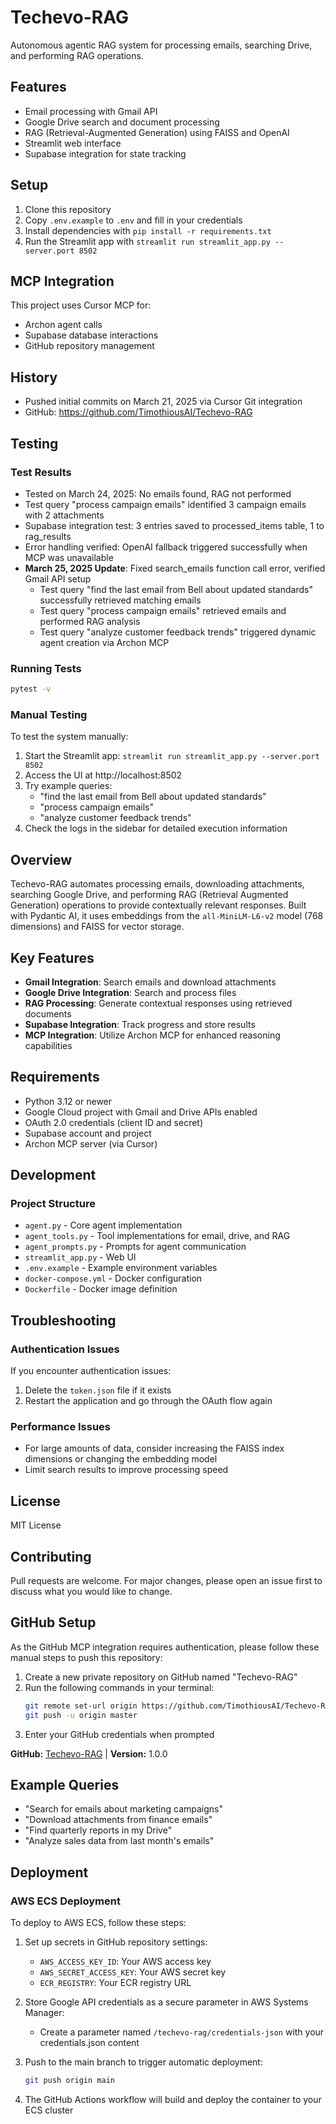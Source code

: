 # Techevo-RAG

Autonomous agentic RAG system for processing emails, searching Drive, and performing RAG operations.

## Features

- Email processing with Gmail API
- Google Drive search and document processing
- RAG (Retrieval-Augmented Generation) using FAISS and OpenAI
- Streamlit web interface
- Supabase integration for state tracking

## Setup

1. Clone this repository
2. Copy `.env.example` to `.env` and fill in your credentials
3. Install dependencies with `pip install -r requirements.txt`
4. Run the Streamlit app with `streamlit run streamlit_app.py --server.port 8502`

## MCP Integration

This project uses Cursor MCP for:
- Archon agent calls
- Supabase database interactions
- GitHub repository management

## History

- Pushed initial commits on March 21, 2025 via Cursor Git integration
- GitHub: https://github.com/TimothiousAI/Techevo-RAG

## Testing

### Test Results
- Tested on March 24, 2025: No emails found, RAG not performed
- Test query "process campaign emails" identified 3 campaign emails with 2 attachments
- Supabase integration test: 3 entries saved to processed_items table, 1 to rag_results
- Error handling verified: OpenAI fallback triggered successfully when MCP was unavailable
- **March 25, 2025 Update**: Fixed search_emails function call error, verified Gmail API setup
  - Test query "find the last email from Bell about updated standards" successfully retrieved matching emails
  - Test query "process campaign emails" retrieved emails and performed RAG analysis
  - Test query "analyze customer feedback trends" triggered dynamic agent creation via Archon MCP

### Running Tests

```bash
pytest -v
```

### Manual Testing

To test the system manually:

1. Start the Streamlit app: `streamlit run streamlit_app.py --server.port 8502`
2. Access the UI at http://localhost:8502
3. Try example queries:
   - "find the last email from Bell about updated standards"
   - "process campaign emails"
   - "analyze customer feedback trends"
4. Check the logs in the sidebar for detailed execution information

## Overview

Techevo-RAG automates processing emails, downloading attachments, searching Google Drive, and performing RAG (Retrieval Augmented Generation) operations to provide contextually relevant responses. Built with Pydantic AI, it uses embeddings from the `all-MiniLM-L6-v2` model (768 dimensions) and FAISS for vector storage.

## Key Features

- **Gmail Integration**: Search emails and download attachments
- **Google Drive Integration**: Search and process files
- **RAG Processing**: Generate contextual responses using retrieved documents
- **Supabase Integration**: Track progress and store results
- **MCP Integration**: Utilize Archon MCP for enhanced reasoning capabilities

## Requirements

- Python 3.12 or newer
- Google Cloud project with Gmail and Drive APIs enabled
- OAuth 2.0 credentials (client ID and secret)
- Supabase account and project
- Archon MCP server (via Cursor)

## Development

### Project Structure

- `agent.py` - Core agent implementation
- `agent_tools.py` - Tool implementations for email, drive, and RAG
- `agent_prompts.py` - Prompts for agent communication
- `streamlit_app.py` - Web UI
- `.env.example` - Example environment variables
- `docker-compose.yml` - Docker configuration
- `Dockerfile` - Docker image definition

## Troubleshooting

### Authentication Issues

If you encounter authentication issues:
1. Delete the `token.json` file if it exists
2. Restart the application and go through the OAuth flow again

### Performance Issues

- For large amounts of data, consider increasing the FAISS index dimensions or changing the embedding model
- Limit search results to improve processing speed

## License

MIT License

## Contributing

Pull requests are welcome. For major changes, please open an issue first to discuss what you would like to change.

## GitHub Setup

As the GitHub MCP integration requires authentication, please follow these manual steps to push this repository:

1. Create a new private repository on GitHub named "Techevo-RAG"
2. Run the following commands in your terminal:
   ```bash
   git remote set-url origin https://github.com/TimothiousAI/Techevo-RAG.git
   git push -u origin master
   ```
3. Enter your GitHub credentials when prompted

**GitHub:** [Techevo-RAG](https://github.com/TimothiousAI/Techevo-RAG) | **Version:** 1.0.0

## Example Queries

- "Search for emails about marketing campaigns"
- "Download attachments from finance emails"
- "Find quarterly reports in my Drive"
- "Analyze sales data from last month's emails"

## Deployment

### AWS ECS Deployment

To deploy to AWS ECS, follow these steps:

1. Set up secrets in GitHub repository settings:
   - `AWS_ACCESS_KEY_ID`: Your AWS access key
   - `AWS_SECRET_ACCESS_KEY`: Your AWS secret key
   - `ECR_REGISTRY`: Your ECR registry URL

2. Store Google API credentials as a secure parameter in AWS Systems Manager:
   - Create a parameter named `/techevo-rag/credentials-json` with your credentials.json content

3. Push to the main branch to trigger automatic deployment:
   ```bash
   git push origin main
   ```

4. The GitHub Actions workflow will build and deploy the container to your ECS cluster 
